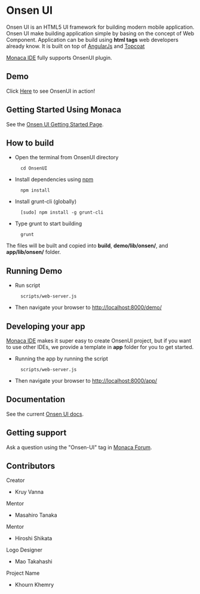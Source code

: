Onsen UI
===
Onsen UI is an HTML5 UI framework for building modern mobile application.  
Onsen UI make building application simple by basing on the concept of Web Component. Application can be build using **html tags** web developers already know. It is built on top of [AngularJs](http://angularjs.org/) and [Topcoat](topcoat.io)

[Monaca IDE](http://monaca.mobi) fully supports OnsenUI plugin.

## Demo

Click [Here](http://docs.monaca.mobi/onsen/) to see OnsenUI in action!

## Getting Started Using Monaca
See the [Onsen UI Getting Started Page].

## How to build

* Open the terminal from OnsenUI directory

        cd OnsenUI

* Install dependencies using [npm](http://nodejs.org/download/)

        npm install

* Install grunt-cli (globally)
        
        [sudo] npm install -g grunt-cli

* Type grunt to start building

        grunt

The files will be built and copied into **build**, **demo/lib/onsen/**, and **app/lib/onsen/** folder.

## Running Demo

* Run script

        scripts/web-server.js

* Then navigate your browser to [http://localhost:8000/demo/](http://localhost:8000/demo/)

## Developing your app

[Monaca IDE](http://monaca.mobi) makes it super easy to create OnsenUI project, but if you want to use other IDEs, we provide a template in **app** folder for you to get started.

* Running the app by running the script

        scripts/web-server.js

* Then navigate your browser to [http://localhost:8000/app/](http://localhost:8000/app/)

## Documentation
See the current [Onsen UI docs].

## Getting support
Ask a question using the "Onsen-UI" tag in [Monaca Forum].

## Contributors

Creator  
- Kruy Vanna

Mentor  
- Masahiro Tanaka

Mentor  
- Hiroshi Shikata

Logo Designer  
- Mao Takahashi

Project Name  
- Khourn Khemry


[Onsen UI docs]:http://docs.monaca.mobi/onsen/docs/en/
[Monaca Forum]:http://monaca.mobi/forum
[Onsen UI Getting Started Page]:http://docs.monaca.mobi/onsen/getting_started/en/
[Monaca]:http://monaca.mobi